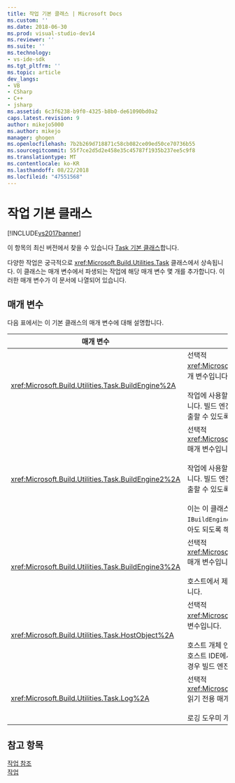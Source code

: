 ```yaml
---
title: 작업 기본 클래스 | Microsoft Docs
ms.custom: ''
ms.date: 2018-06-30
ms.prod: visual-studio-dev14
ms.reviewer: ''
ms.suite: ''
ms.technology:
- vs-ide-sdk
ms.tgt_pltfrm: ''
ms.topic: article
dev_langs:
- VB
- CSharp
- C++
- jsharp
ms.assetid: 6c3f6238-b9f0-4325-b8b0-de61090bd0a2
caps.latest.revision: 9
author: mikejo5000
ms.author: mikejo
manager: ghogen
ms.openlocfilehash: 7b2b269d718871c58cb082ce09ed50ce70736b55
ms.sourcegitcommit: 55f7ce2d5d2e458e35c45787f1935b237ee5c9f8
ms.translationtype: MT
ms.contentlocale: ko-KR
ms.lasthandoff: 08/22/2018
ms.locfileid: "47551568"
---
```

# <a name="task-base-class"></a>작업 기본 클래스
[!INCLUDE[vs2017banner](../includes/vs2017banner.md)]

이 항목의 최신 버전에서 찾을 수 있습니다 [Task 기본 클래스](https://docs.microsoft.com/visualstudio/msbuild/task-base-class)합니다.  
  
  
다양한 작업은 궁극적으로 <xref:Microsoft.Build.Utilities.Task> 클래스에서 상속됩니다. 이 클래스는 매개 변수에서 파생되는 작업에 해당 매개 변수 몇 개를 추가합니다. 이러한 매개 변수가 이 문서에 나열되어 있습니다.  
  
## <a name="parameters"></a>매개 변수  
 다음 표에서는 이 기본 클래스의 매개 변수에 대해 설명합니다.  
  
|매개 변수|설명|  
|---------------|-----------------|  
|<xref:Microsoft.Build.Utilities.Task.BuildEngine%2A>|선택적 <xref:Microsoft.Build.Framework.IBuildEngine> 매개 변수입니다.<br /><br /> 작업에 사용할 수 있는 빌드 엔진 인터페이스를 지정합니다. 빌드 엔진에서는 작업에서 빌드 엔진으로 다시 호출할 수 있도록 이 매개 변수를 자동으로 설정합니다.|  
|<xref:Microsoft.Build.Utilities.Task.BuildEngine2%2A>|선택적 <xref:Microsoft.Build.Framework.IBuildEngine2> 매개 변수입니다.<br /><br /> 작업에 사용할 수 있는 빌드 엔진 인터페이스를 지정합니다. 빌드 엔진에서는 작업에서 빌드 엔진으로 다시 호출할 수 있도록 이 매개 변수를 자동으로 설정합니다.<br /><br /> 이는 이 클래스에서 상속하는 작업 작성자가 값을 `IBuildEngine`에서 `IBuildEngine2`로 캐스트하지 않아도 되도록 해 주는 편의 속성입니다.|  
|<xref:Microsoft.Build.Utilities.Task.BuildEngine3%2A>|선택적 <xref:Microsoft.Build.Framework.IBuildEngine3> 매개 변수입니다.<br /><br /> 호스트에서 제공하는 빌드 엔진 인터페이스를 지정합니다.|  
|<xref:Microsoft.Build.Utilities.Task.HostObject%2A>|선택적 <xref:Microsoft.Build.Framework.ITaskHost> 매개 변수입니다.<br /><br /> 호스트 개체 인스턴스를 지정합니다(null일 수 있음). 호스트 IDE에서 호스트 개체를 이 특정 작업과 연결한 경우 빌드 엔진에서 이 속성을 설정합니다.|  
|<xref:Microsoft.Build.Utilities.Task.Log%2A>|선택적 <xref:Microsoft.Build.Utilities.TaskLoggingHelper> 읽기 전용 매개 변수입니다.<br /><br /> 로깅 도우미 개체입니다.|  
  
## <a name="see-also"></a>참고 항목  
 [작업 참조](../msbuild/msbuild-task-reference.md)   
 [작업](../msbuild/msbuild-tasks.md)



